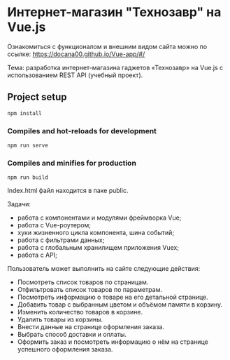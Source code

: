 # Интернет-магазин "Технозавр" на Vue.js

Ознакомиться с функционалом и внешним видом сайта можно по ссылке: https://docana00.github.io/Vue-app/#/

Тема: разработка интернет-магазина гаджетов «Технозавр» на Vue.js с использованием REST API (учебный проект).

## Project setup
```
npm install
```

### Compiles and hot-reloads for development
```
npm run serve
```

### Compiles and minifies for production
```
npm run build
```

Index.html файл находится в паке public.

Задачи:
- работа с компонентами и модулями фреймворка Vue;
- работа с Vue-роутером;
- хуки жизненного цикла компонента, шина событий;
- работа с фильтрами данных;
- работа с глобальным хранилищем приложения Vuex;
- работа с API;

Пользователь может выполнить на сайте следующие действия:
- Посмотреть список товаров по страницам.
- Отфильтровать список товаров по параметрам.
- Посмотреть информацию о товаре на его детальной странице.
- Добавить товар с выбранным цветом и объёмом памяти в корзину.
- Изменить количество товаров в корзине.
- Удалить товары из корзины.
- Внести данные на странице оформления заказа.
- Выбрать способ доставки и оплаты.
- Оформить заказ и посмотреть информацию о нём на странице успешного оформления заказа.


